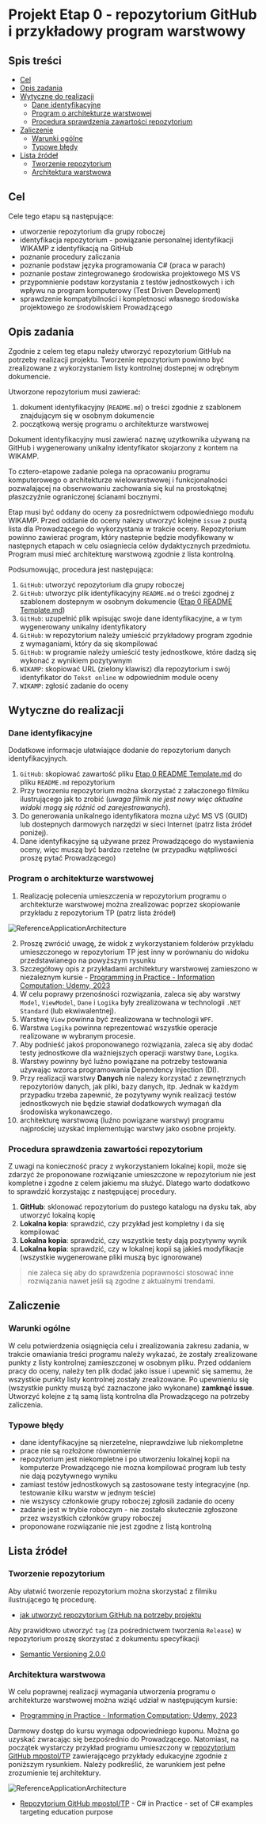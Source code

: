 # Projekt Etap 0 - repozytorium GitHub i przykładowy program warstwowy<!-- omit in toc -->

## Spis treści <!-- omit in toc -->

- [Cel](#cel)
- [Opis zadania](#opis-zadania)
- [Wytyczne do realizacji](#wytyczne-do-realizacji)
  - [Dane identyfikacyjne](#dane-identyfikacyjne)
  - [Program o architekturze warstwowej](#program-o-architekturze-warstwowej)
  - [Procedura sprawdzenia zawartości repozytorium](#procedura-sprawdzenia-zawartości-repozytorium)
- [Zaliczenie](#zaliczenie)
  - [Warunki ogólne](#warunki-ogólne)
  - [Typowe błędy](#typowe-błędy)
- [Lista źródeł](#lista-źródeł)
  - [Tworzenie repozytorium](#tworzenie-repozytorium)
  - [Architektura warstwowa](#architektura-warstwowa)

## Cel

Cele tego etapu są następujące:

- utworzenie repozytorium dla grupy roboczej
- identyfikacja repozytorium - powiązanie personalnej identyfikacji WIKAMP z identyfikacją na GitHub
- poznanie procedury zaliczania
- poznanie podstaw języka programowania C# (praca w parach)
- poznanie postaw zintegrowanego środowiska projektowego MS VS
- przypomnienie podstaw korzystania z testów jednostkowych i ich wpływu na program  komputerowy (Test Driven Development)
- sprawdzenie kompatybilności i kompletnosci własnego środowiska projektowego ze środowiskiem Prowadzącego

## Opis zadania

Zgodnie z celem teg etapu należy utworzyć repozytorium GitHub na potrzeby realizacji projektu. Tworzenie repozytorium powinno być zrealizowane z wykorzystaniem listy kontrolnej dostepnej w odrębnym dokumencie.

Utworzone repozytorium musi zawierać:

1. dokument identyfikacyjny (`README.md`) o treści zgodnie z szablonem znajdującym się w osobnym dokumencie
2. początkową wersję programu o architekturze warstwowej

Dokument identyfikacyjny musi zawierać nazwę uzytkownika używaną na GitHub i wygenerowany unikalny identyfikator skojarzony z kontem na WIKAMP.

To cztero-etapowe zadanie polega na opracowaniu programu komputerowego o architekturze wielowarstwowej i funkcjonalności pozwalającej na obserwowaniu zachowania się kul na  prostokątnej płaszczyźnie ograniczonej ścianami bocznymi.

Etap musi być oddany do oceny za posrednictwem odpowiedniego modułu WIKAMP. Przed oddanie do oceny nalezy utworzyć kolejne `issue` z pustą lista dla Prowadzącego do wykorzystania w trakcie oceny. Repozytorium powinno zawierać program, który nastepnie będzie modyfikowany w następnych etapach w celu osiagniecia celów dydaktycznych przedmiotu. Program musi mieć architekturę warstwową zgodnie z lista kontrolną.

Podsumowując, procedura jest następująca:

1. `GitHub`: utworzyć repozytorium dla grupy roboczej
1. `GitHub`: utworzyc plik identyfikacyjny `README.md` o treści zgodnej z szablonem dostepnym w osobnym dokumencie ([Etap 0 README Template.md][E0T])
1. `GitHub`: uzupełnić plik wpisując swoje dane identyfikacyjne, a w tym wygenerowany unikalny identyfikatory
1. `GitHub`: w repozytorium należy umieścić przykładowy program zgodnie z wymaganiami, który da się skompilować
1. `GitHub`: w programie należy umieścić testy jednostkowe, które dadzą się wykonać z wynikiem pozytywnym
1. `WIKAMP`: skopiować URL (zielony klawisz) dla repozytorium i swój identyfikator do `Tekst online` w odpowiednim module oceny
1. `WIKAMP`: zgłosić zadanie do oceny

## Wytyczne do realizacji

### Dane identyfikacyjne

Dodatkowe informacje ułatwiające dodanie do repozytorium danych identyfikacyjnych.

1. `GitHub`: skopiować zawartość pliku [Etap 0 README Template.md][E0T] do pliku `README.md` repozytorium
1. Przy tworzeniu repozytorium można skorzystać z załaczonego filmiku ilustrującego jak to zrobić (_uwaga filmik nie jest nowy więc aktualne widoki mogą się różnić od zarejestrowanych_).
1. Do generowania unikalnego identyfikatora mozna użyć MS VS (GUID) lub dostepnych darmowych narzędzi w sieci Internet (patrz lista źródeł poniżej).
1. Dane identyfikacyjne są używane przez Prowadzącego do wystawienia oceny, więc muszą być bardzo rzetelne (w przypadku wątpliwości proszę pytać Prowadzącego)

### Program o architekturze warstwowej

1. Realizację polecenia umieszczenia w repozytorium programu o architekturze warstwowej można zrealizowac poprzez skopiowanie przykładu z repozytorium TP (patrz lista źródeł)

![ReferenceApplicationArchitecture][LA]

2. Proszę zwrócić uwagę, że widok z wykorzystaniem folderów przykładu umieszczonego w repozytorium TP jest inny w porównaniu do widoku przedstawianego na powyższym rysunku
3. Szczegółowy opis z przykładami architektury warstwowej zamieszono w niezaleznym kursie - [Programming in Practice - Information Computation; Udemy, 2023](https://www.udemy.com/course/information-computation/?referralCode=9003E3EF42419C6E6B21)
4. W celu poprawy przenośności rozwiązania, zaleca się aby warstwy `Model`, `ViewModel`, `Dane` i `Logika` były zrealizowana w technologii `.NET Standard` (lub ekwiwalentnej).
5. Warstwę `View` powinna być zrealizowana w technologii `WPF`.
6. Warstwa `Logika` powinna reprezentować wszystkie operacje realizowane w wybranym procesie.
7. Aby podnieść jakoś proponowanego rozwiązania, zaleca się aby dodać testy jednostkowe dla ważniejszych operacji warstwy `Dane`, `Logika`.
8. Warstwy powinny być luźno powiązane na potrzeby testowania używając wzorca programowania Dependency Injection (DI).
9. Przy realizacji warstwy **Danych** nie nalezy korzystać z zewnętrznych repozytoriów danych, jak pliki, bazy danych, itp. Jednak w każdym przypadku trzeba zapewnić, że pozytywny wynik realizacji testów jednostkowych nie będzie stawiał dodatkowych wymagań dla środowiska wykonawczego.
10. architekturę warstwową (luźno powiązane warstwy) programu najprościej uzyskać implementując warstwy jako osobne projekty.

### Procedura sprawdzenia zawartości repozytorium

Z uwagi na konieczność pracy z wykorzystaniem lokalnej kopii, może się zdarzyć że proponowane rozwiązanie umieszczone w repozytorium nie jest kompletne i zgodne z celem jakiemu ma służyć. Dlatego warto dodatkowo to sprawdzić korzystając z następującej procedury.

1. **GitHub**: sklonować repozytorium do pustego katalogu na dysku tak, aby utworzyć lokalną kopię
1. **Lokalna kopia**: sprawdzić, czy przykład jest kompletny i da się kompilować
1. **Lokalna kopia**: sprawdzić, czy wszystkie testy dają pozytywny wynik
1. **Lokalna kopia**: sprawdzić, czy w lokalnej kopii są jakieś modyfikacje (wszystkie wygenerowane pliki muszą byc ignorowane)

> nie zaleca się aby do sprawdzenia poprawności stosować inne rozwiązania nawet jeśli są zgodne z aktualnymi trendami.

## Zaliczenie

### Warunki ogólne

W celu potwierdzenia osiągnięcia celu i zrealizowania zakresu zadania, w trakcie omawiania treści programu należy wykazać, że zostały zrealizowane punkty z listy kontrolnej zamieszczonej w osobnym pliku. Przed oddaniem pracy do oceny, należy ten plik dodać jako issue i upewnić się samemu, że wszystkie punkty listy kontrolnej zostały zrealizowane. Po upewnieniu się (wszystkie punkty muszą być zaznaczone jako wykonane) **zamknąć issue**. Utworzyć kolejne z tą samą listą kontrolna dla Prowadzącego na potrzeby zaliczenia.

### Typowe błędy

- dane identyfikacyjne są nierzetelne, nieprawdziwe lub niekompletne
- prace nie są rozłożone równomiernie
- repozytorium jest niekompletne i po utworzeniu lokalnej kopii na komputerze Prowadzącego nie mozna kompilować program lub testy nie dają pozytywnego wyniku
- zamiast testów jednostkowych są zastosowane testy integracyjne (np. testowanie kilku warstw w jednym teście)
- nie wszyscy członkowie grupy roboczej zgłosili zadanie do oceny
- zadanie jest w trybie roboczym - nie zostało skutecznie zgłoszone przez wszystkich członków grupy roboczej
- proponowane rozwiązanie nie jest zgodne z listą kontrolną

## Lista źródeł

### Tworzenie repozytorium

Aby ułatwić tworzenie repozytorium można skorzystać z filmiku ilustrującego tę procedurę.

- [jak utworzyć repozytorium GitHub na potrzeby projektu](https://youtu.be/uANd4kfWfVA)

Aby prawidłowo utworzyć `tag` (za pośrednictwem tworzenia `Release`) w repozytorium proszę skorzystać z dokumentu specyfikacji

- [Semantic Versioning 2.0.0][SV]

### Architektura warstwowa

W celu poprawnej realizacji wymagania utworzenia programu o architekturze warstwowej można wziąć udział w następującym kursie:

- [Programming in Practice - Information Computation; Udemy, 2023](https://www.udemy.com/course/information-computation/?referralCode=9003E3EF42419C6E6B21)

Darmowy dostęp do kursu wymaga odpowiedniego kuponu. Można go uzyskać zwracając się bezpośrednio do Prowadzącego. Natomiast, na początek wystarczy przykład programu umieszczony w [repozytorium GitHub mpostol/TP](https://github.com/mpostol/TP) zawierającego przykłady edukacyjne zgodnie z poniższym rysunkiem. Należy podkreślić, że warunkiem jest pełne zrozumienie tej architektury.

![ReferenceApplicationArchitecture][LA]

- [Repozytorium GitHub mpostol/TP](https://github.com/mpostol/TP) - C# in Practice - set of C# examples targeting education purpose

[SV]: https://semver.org/
[LA]: https://ftims.edu.p.lodz.pl/pluginfile.php/278449/mod_resource/content/1/ReferenceApplication.png
[E0T]: https://ftims.edu.p.lodz.pl/pluginfile.php/184472/mod_resource/content/4/Etap%200%20EADME%20Templlate.md
